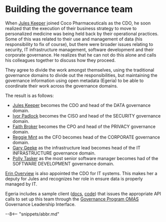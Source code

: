 <!-- SPDX-License-Identifier: CC-BY-4.0 -->
<!-- Copyright Contributors to the ODPi Egeria project. -->

# Building the governance team

When [Jules Keeper](/practices/coco-pharmaceuticals/personas/jules-keeper) joined Coco Pharmaceuticals as the CDO, he soon realized that the execution of their business strategy to move to personalized medicine was being held back by their operational practices. Some of this was related to their use and management of data (his responsibility to fix of course), but there were broader issues relating to security, IT infrastructure management, software development and their corporate governance.  He realizes that he can not do this alone and calls his colleagues together to discuss how they proceed.

They agree to divide the work amongst themselves, using the traditional governance domains to divide out the responsibilities, but maintaining the governance information using open metadata (Egeria) to be able to coordinate their work across the governance domains.

The result is as follows:

* [Jules Keeper](/practices/coco-pharmaceuticals/personas/jules-keeper) becomes the CDO and head of the DATA governance domain.
* [Ivor Padlock](/practices/coco-pharmaceuticals/personas/ivor-padlock) becomes the CISO and head of the SECURITY governance domain.
* [Faith Broker](/practices/coco-pharmaceuticals/personas/faith-broker) becomes the CPO and head of the PRIVACY governance domain.
* [Reggie Mint](/practices/coco-pharmaceuticals/personas/reggie-mint) as the CFO becomes head of the CORPORATE governance domain.
* [Gary Geeke](/practices/coco-pharmaceuticals/personas/gary-geeke) as the infrastructure lead becomes head of the IT INFRASTRUCTURE governance domain.
* [Polly Tasker](/practices/coco-pharmaceuticals/personas/polly-tasker) as the most senior software manager becomes had of the SOFTWARE DEVELOPMENT governance domain.

[Erin Overview](/practices/coco-pharmaceuticals/personas/erin-overview) is also appointed the CDO for IT systems.  This makes her a deputy for Jules and recognizes her role in ensure data is properly managed by IT.

Egeria includes a sample client
([docs](https://github.com/odpi/egeria/blob/master/open-metadata-resources/open-metadata-samples/access-services-samples/governance-program-client-samples/governance-leadership.md), 
[code](https://github.com/odpi/egeria/blob/master/open-metadata-resources/open-metadata-samples/access-services-samples/governance-program-client-samples/src/main/java/org/odpi/openmetadata/accessservices/governanceprogram/samples/GovernanceLeadershipSample.java))
that issues the appropriate API calls to set up this team through the
[Governance Program OMAS](https://github.com/odpi/egeria/blob/master/open-metadata-implementation/access-services/governance-program/README.md) Governance Leadership Interface.



--8<-- "snippets/abbr.md"
